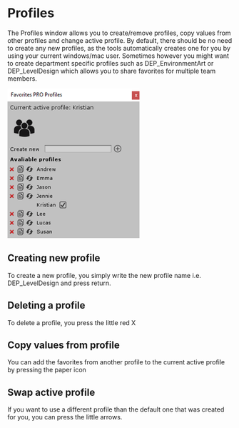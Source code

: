 # Profiles

The Profiles window allows you to create/remove profiles, copy values from other profiles and change active profile. By default, there should be no need to create any new profiles, as the tools automatically creates one for you by using your current windows/mac user. Sometimes however you might want to create department specific profiles such as DEP_EnvironmentArt or DEP_LevelDesign which allows you to share favorites for multiple team members.
 
![](/images/Profiles.png)

## Creating new profile

To create a new profile, you simply write the new profile name i.e. DEP_LevelDesign and press return.

## Deleting a profile

To delete a profile, you press the little red X

## Copy values from profile

You can add the favorites from another profile to the current active profile by pressing the paper icon

## Swap active profile

If you want to use a different profile than the default one that was created for you, you can press the little arrows.

 
